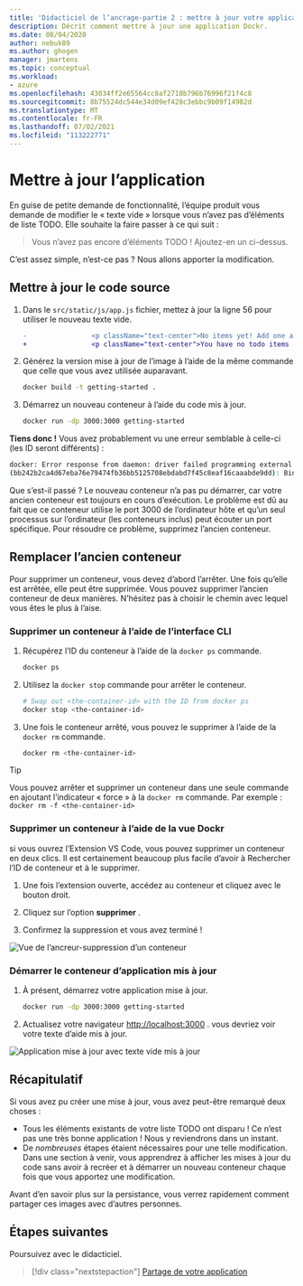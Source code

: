 ```yaml
---
title: 'Didacticiel de l’ancrage-partie 2 : mettre à jour votre application'
description: Décrit comment mettre à jour une application Dockr.
ms.date: 08/04/2020
author: nebuk89
ms.author: ghogen
manager: jmartens
ms.topic: conceptual
ms.workload:
- azure
ms.openlocfilehash: 43034ff2e65564cc8af2710b796b76996f21f4c8
ms.sourcegitcommit: 8b75524dc544e34d09ef428c3ebbc9b09f14982d
ms.translationtype: MT
ms.contentlocale: fr-FR
ms.lasthandoff: 07/02/2021
ms.locfileid: "113222771"
---
```

# <a name="update-the-app"></a>Mettre à jour l’application

En guise de petite demande de fonctionnalité, l’équipe produit vous demande de modifier le « texte vide » lorsque vous n’avez pas d’éléments de liste TODO. Elle souhaite la faire passer à ce qui suit :

> Vous n’avez pas encore d’éléments TODO ! Ajoutez-en un ci-dessus.

C’est assez simple, n’est-ce pas ? Nous allons apporter la modification.

## <a name="update-the-source-code"></a>Mettre à jour le code source

1. Dans le `src/static/js/app.js` fichier, mettez à jour la ligne 56 pour utiliser le nouveau texte vide.

    ```diff
    -                <p className="text-center">No items yet! Add one above!</p>
    +                <p className="text-center">You have no todo items yet! Add one above!</p>
    ```

1. Générez la version mise à jour de l’image à l’aide de la même commande que celle que vous avez utilisée auparavant.

    ```bash
    docker build -t getting-started .
    ```

1. Démarrez un nouveau conteneur à l’aide du code mis à jour.

    ```bash
    docker run -dp 3000:3000 getting-started
    ```

**Tiens donc !** Vous avez probablement vu une erreur semblable à celle-ci (les ID seront différents) :

```bash
docker: Error response from daemon: driver failed programming external connectivity on endpoint laughing_burnell 
(bb242b2ca4d67eba76e79474fb36bb5125708ebdabd7f45c8eaf16caaabde9dd): Bind for 0.0.0.0:3000 failed: port is already allocated.
```

Que s’est-il passé ? Le nouveau conteneur n’a pas pu démarrer, car votre ancien conteneur est toujours en cours d’exécution. Le problème est dû au fait que ce conteneur utilise le port 3000 de l’ordinateur hôte et qu’un seul processus sur l’ordinateur (les conteneurs inclus) peut écouter un port spécifique. Pour résoudre ce problème, supprimez l’ancien conteneur.

## <a name="replace-the-old-container"></a>Remplacer l’ancien conteneur

Pour supprimer un conteneur, vous devez d’abord l’arrêter. Une fois qu’elle est arrêtée, elle peut être supprimée. Vous pouvez supprimer l’ancien conteneur de deux manières. N’hésitez pas à choisir le chemin avec lequel vous êtes le plus à l’aise.

### <a name="remove-a-container-using-the-cli"></a>Supprimer un conteneur à l’aide de l’interface CLI

1. Récupérez l’ID du conteneur à l’aide de la `docker ps` commande.

    ```bash
    docker ps
    ```

1. Utilisez la `docker stop` commande pour arrêter le conteneur.

    ```bash
    # Swap out <the-container-id> with the ID from docker ps
    docker stop <the-container-id>
    ```

1. Une fois le conteneur arrêté, vous pouvez le supprimer à l’aide de la `docker rm` commande.

    ```bash
    docker rm <the-container-id>
    ```

> [!TIP]
> Vous pouvez arrêter et supprimer un conteneur dans une seule commande en ajoutant l’indicateur « force » à la `docker rm` commande. Par exemple : `docker rm -f <the-container-id>`

### <a name="remove-a-container-using-the-docker-view"></a>Supprimer un conteneur à l’aide de la vue Dockr

si vous ouvrez l’Extension VS Code, vous pouvez supprimer un conteneur en deux clics. Il est certainement beaucoup plus facile d’avoir à Rechercher l’ID de conteneur et à le supprimer.

1. Une fois l’extension ouverte, accédez au conteneur et cliquez avec le bouton droit.

1. Cliquez sur l’option **supprimer** .

1. Confirmez la suppression et vous avez terminé !

![Vue de l’ancreur-suppression d’un conteneur](media/vs-removing-container.png)

### <a name="start-the-updated-app-container"></a>Démarrer le conteneur d’application mis à jour

1. À présent, démarrez votre application mise à jour.

    ```bash
    docker run -dp 3000:3000 getting-started
    ```

1. Actualisez votre navigateur [http://localhost:3000](http://localhost:3000) . vous devriez voir votre texte d’aide mis à jour.

![Application mise à jour avec texte vide mis à jour](media/todo-list-updated-empty-text.png)

## <a name="recap"></a>Récapitulatif

Si vous avez pu créer une mise à jour, vous avez peut-être remarqué deux choses :

- Tous les éléments existants de votre liste TODO ont disparu ! Ce n’est pas une très bonne application ! Nous y reviendrons dans un instant.
- De *nombreuses* étapes étaient nécessaires pour une telle modification. Dans une section à venir, vous apprendrez à afficher les mises à jour du code sans avoir à recréer et à démarrer un nouveau conteneur chaque fois que vous apportez une modification.

Avant d’en savoir plus sur la persistance, vous verrez rapidement comment partager ces images avec d’autres personnes.

## <a name="next-steps"></a>Étapes suivantes

Poursuivez avec le didacticiel.

> [!div class="nextstepaction"]
> [Partage de votre application](share-your-app.md)
